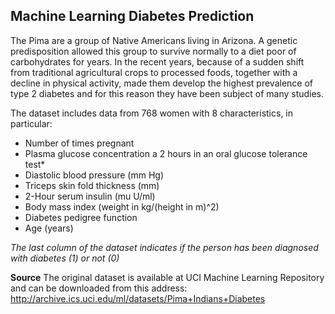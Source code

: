 ## **Machine Learning Diabetes Prediction**
The Pima are a group of Native Americans living in Arizona. 
A genetic predisposition allowed this group to survive normally to a diet poor of carbohydrates for years. In the recent years, because of a sudden shift from traditional agricultural crops to processed foods, 
together with a decline in physical activity, made them develop the highest prevalence of type 2 diabetes 
and for this reason they have been subject of many studies.

The dataset includes data from 768 women with 8 characteristics, in particular:
* Number of times pregnant
* Plasma glucose concentration a 2 hours in an oral glucose tolerance test*
* Diastolic blood pressure (mm Hg)
* Triceps skin fold thickness (mm)
* 2-Hour serum insulin (mu U/ml)
* Body mass index (weight in kg/(height in m)^2)
* Diabetes pedigree function
* Age (years)

*The last column of the dataset indicates if the person has been diagnosed with diabetes (1) or not (0)*

**Source**
The original dataset is available at UCI Machine Learning Repository and can be downloaded from this address: http://archive.ics.uci.edu/ml/datasets/Pima+Indians+Diabetes
